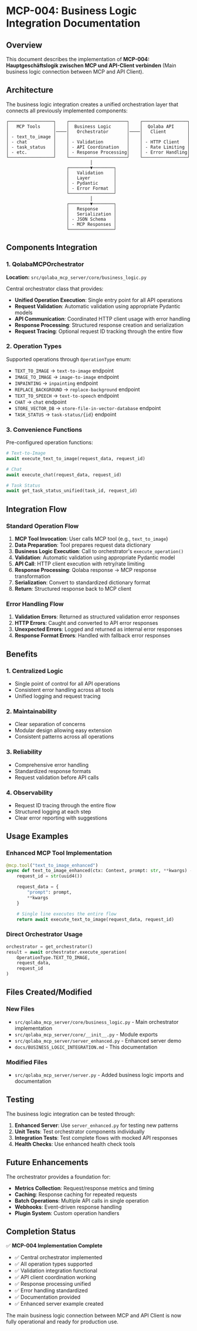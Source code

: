 # MCP-004: Business Logic Integration Documentation

## Overview

This document describes the implementation of **MCP-004: Hauptgeschäftslogik zwischen MCP und API-Client verbinden** (Main business logic connection between MCP and API Client).

## Architecture

The business logic integration creates a unified orchestration layer that connects all previously implemented components:

```
┌─────────────────┐    ┌──────────────────────┐    ┌─────────────────┐
│   MCP Tools     │    │  Business Logic      │    │  Qolaba API     │
│                 │────│   Orchestrator       │────│   Client        │
│ - text_to_image │    │                      │    │                 │
│ - chat          │    │ - Validation         │    │ - HTTP Client   │
│ - task_status   │    │ - API Coordination   │    │ - Rate Limiting │
│ - etc.          │    │ - Response Processing│    │ - Error Handling│
└─────────────────┘    └──────────────────────┘    └─────────────────┘
                                │
                       ┌────────▼────────┐
                       │   Validation    │
                       │   Layer         │
                       │ - Pydantic      │
                       │ - Error Format  │
                       └─────────────────┘
                                │
                       ┌────────▼────────┐
                       │   Response      │
                       │   Serialization │
                       │ - JSON Schema   │
                       │ - MCP Responses │
                       └─────────────────┘
```

## Components Integration

### 1. QolabaMCPOrchestrator

**Location:** `src/qolaba_mcp_server/core/business_logic.py`

Central orchestrator class that provides:

- **Unified Operation Execution**: Single entry point for all API operations
- **Request Validation**: Automatic validation using appropriate Pydantic models
- **API Communication**: Coordinated HTTP client usage with error handling
- **Response Processing**: Structured response creation and serialization
- **Request Tracing**: Optional request ID tracking through the entire flow

### 2. Operation Types

Supported operations through `OperationType` enum:

- `TEXT_TO_IMAGE` → `text-to-image` endpoint
- `IMAGE_TO_IMAGE` → `image-to-image` endpoint
- `INPAINTING` → `inpainting` endpoint
- `REPLACE_BACKGROUND` → `replace-background` endpoint
- `TEXT_TO_SPEECH` → `text-to-speech` endpoint
- `CHAT` → `chat` endpoint
- `STORE_VECTOR_DB` → `store-file-in-vector-database` endpoint
- `TASK_STATUS` → `task-status/{id}` endpoint

### 3. Convenience Functions

Pre-configured operation functions:

```python
# Text-to-Image
await execute_text_to_image(request_data, request_id)

# Chat
await execute_chat(request_data, request_id)

# Task Status
await get_task_status_unified(task_id, request_id)
```

## Integration Flow

### Standard Operation Flow

1. **MCP Tool Invocation**: User calls MCP tool (e.g., `text_to_image`)
2. **Data Preparation**: Tool prepares request data dictionary
3. **Business Logic Execution**: Call to orchestrator's `execute_operation()`
4. **Validation**: Automatic validation using appropriate Pydantic model
5. **API Call**: HTTP client execution with retry/rate limiting
6. **Response Processing**: Qolaba response → MCP response transformation
7. **Serialization**: Convert to standardized dictionary format
8. **Return**: Structured response back to MCP client

### Error Handling Flow

1. **Validation Errors**: Returned as structured validation error responses
2. **HTTP Errors**: Caught and converted to API error responses
3. **Unexpected Errors**: Logged and returned as internal error responses
4. **Response Format Errors**: Handled with fallback error responses

## Benefits

### 1. Centralized Logic
- Single point of control for all API operations
- Consistent error handling across all tools
- Unified logging and request tracing

### 2. Maintainability
- Clear separation of concerns
- Modular design allowing easy extension
- Consistent patterns across all operations

### 3. Reliability
- Comprehensive error handling
- Standardized response formats
- Request validation before API calls

### 4. Observability
- Request ID tracing through the entire flow
- Structured logging at each step
- Clear error reporting with suggestions

## Usage Examples

### Enhanced MCP Tool Implementation

```python
@mcp.tool("text_to_image_enhanced")
async def text_to_image_enhanced(ctx: Context, prompt: str, **kwargs) -> Dict[str, Any]:
    request_id = str(uuid4())

    request_data = {
        "prompt": prompt,
        **kwargs
    }

    # Single line executes the entire flow
    return await execute_text_to_image(request_data, request_id)
```

### Direct Orchestrator Usage

```python
orchestrator = get_orchestrator()
result = await orchestrator.execute_operation(
    OperationType.TEXT_TO_IMAGE,
    request_data,
    request_id
)
```

## Files Created/Modified

### New Files
- `src/qolaba_mcp_server/core/business_logic.py` - Main orchestrator implementation
- `src/qolaba_mcp_server/core/__init__.py` - Module exports
- `src/qolaba_mcp_server/server_enhanced.py` - Enhanced server demo
- `docs/BUSINESS_LOGIC_INTEGRATION.md` - This documentation

### Modified Files
- `src/qolaba_mcp_server/server.py` - Added business logic imports and documentation

## Testing

The business logic integration can be tested through:

1. **Enhanced Server**: Use `server_enhanced.py` for testing new patterns
2. **Unit Tests**: Test orchestrator components individually
3. **Integration Tests**: Test complete flows with mocked API responses
4. **Health Checks**: Use enhanced health check tools

## Future Enhancements

The orchestrator provides a foundation for:

- **Metrics Collection**: Request/response metrics and timing
- **Caching**: Response caching for repeated requests
- **Batch Operations**: Multiple API calls in single operation
- **Webhooks**: Event-driven response handling
- **Plugin System**: Custom operation handlers

## Completion Status

✅ **MCP-004 Implementation Complete**

- ✅ Central orchestrator implemented
- ✅ All operation types supported
- ✅ Validation integration functional
- ✅ API client coordination working
- ✅ Response processing unified
- ✅ Error handling standardized
- ✅ Documentation provided
- ✅ Enhanced server example created

The main business logic connection between MCP and API Client is now fully operational and ready for production use.